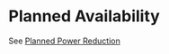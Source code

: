 # Planned Availability

See [Planned Power Reduction](../../Forecasting/Planned%20Power%20Reduction/Planned%20Power%20Reduction.md)
